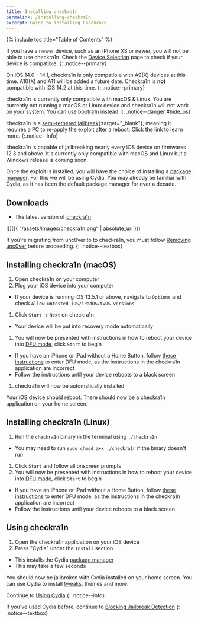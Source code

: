 ```yaml
---
title: Installing checkra1n
permalink: /installing-checkra1n
excerpt: Guide to installing Checkra1n
---
```

<link rel="shortcut icon" type="image/png" href="/assets/images/jb/checkra1n.png">

{% include toc title="Table of Contents" %}

If you have a newer device, such as an iPhone XS or newer, you will not be able to use checkra1n. Check the [Device Selection](device-selection) page to check if your device is compatible.
{: .notice--primary}

On iOS 14.0 - 14.1, checkra1n is only compatible with A9(X) devices at this time. A10(X) and A11 will be added a future date. Checkra1n is **not** compatible with iOS 14.2 at this time.
{: .notice--primary}

checkra1n is currently only compatible with macOS & Linux. You are currently not running a macOS or Linux device and checkra1n will not work on your system. You can use [bootra1n](/using-bootra1n) instead.
{: .notice--danger #hide_os}

<script src="{{ '/assets/js/hide.js' | absolute_url }}"></script>

checkra1n is a [semi-tethered jailbreak](/types-of-jailbreak#semi-tethered-jailbreaks){:target="_blank"}, meaning it requires a PC to re-apply the exploit after a reboot. Click the link to learn more.
{:.notice--info}

checkra1n is capable of jailbreaking nearly every iOS device on firmwares 12.3 and above. It's currently only compatible with macOS and Linux but a Windows release is coming soon.

Once the exploit is installed, you will have the choice of installing a [package manager](faq#package-manager). For this we will be using Cydia. You may already be familiar with Cydia, as it has been the default package manager for over a decade.

## Downloads

- The latest version of [checkra1n](https://checkra.in)

![]({{ "/assets/images/checkra1n.png" | absolute_url }})

If you're migrating from unc0ver to to checkra1n, you must follow [Removing unc0ver](removing-unc0ver) before proceeding.
{: .notice--textbox}

## Installing checkra1n (macOS)
  
1. Open checkra1n on your computer
1. Plug your iOS device into your computer
  - If your device is running iOS 13.5.1 or above, navigate to `Options` and check `Allow untested iOS/iPadOS/tvOS versions`
1. Click `Start` -> `Next` on checkra1n
  - Your device will be put into recovery mode automatically
1. You will now be presented with instructions in how to reboot your device into [DFU mode](faq#dfu_mode), click `Start` to begin
  - If you have an iPhone or iPad without a Home Button, follow [these instructions](troubleshooting#iphonex_dfu) to enter DFU mode, as the instructions in the checkra1n application are incorrect
  - Follow the instructions until your device reboots to a black screen
1. checkra1n will now be automatically installed

Your iOS device should reboot. There should now be a checkra1n application on your home screen.
  
## Installing checkra1n (Linux)
  
1. Run the `checkra1n` binary in the terminal using `./checkra1n`
  - You may need to run `sudo chmod a+x ./checkra1n` if the binary doesn't run
1. Click `Start` and follow all onscreen prompts
1. You will now be presented with instructions in how to reboot your device into [DFU mode](faq#dfu_mode), click `Start` to begin
  - If you have an iPhone or iPad without a Home Button, follow [these instructions](troubleshooting#iphonex_dfu) to enter DFU mode, as the instructions in the checkra1n application are incorrect
  - Follow the instructions until your device reboots to a black screen

## Using checkra1n

1. Open the checkra1n application on your iOS device
1. Press "Cydia" under the `Install` section
  - This installs the Cydia [package manager](faq#package-manager)
  - This may take a few seconds

You should now be jailbroken with Cydia installed on your home screen. You can use Cydia to install [tweaks](faq#tweaks), themes and more.

Continue to [Using Cydia](using-cydia)
{: .notice--info}

If you've used Cydia before, continue to [Blocking Jailbreak Detection](blocking-jailbreak-detection)
{: .notice--textbox}
